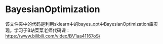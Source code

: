 # BayesianOptimization
该文件夹中的代码是利用sklearn中的bayes_opt中BayesianOptimization库实现。学习于B站菜菜老师代码课：https://www.bilibili.com/video/BV1aa41167oS/
